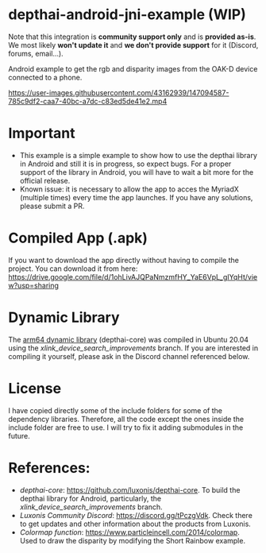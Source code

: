# depthai-android-jni-example (WIP)

Note that this integration is **community support only** and is **provided as-is**. We most likely **won't update it** and **we don't provide support** for it (Discord, forums, email...).

Android example to get the rgb and disparity images from the OAK-D device connected to a phone. 

https://user-images.githubusercontent.com/43162939/147094587-785c9df2-caa7-40bc-a7dc-c83ed5de41e2.mp4


# Important
- This example is a simple example to show how to use the depthai library in Android and still it is in progress, so expect bugs. For a proper support of the library in Android, you will have to wait a bit more for the official release.
- Known issue: it is necessary to allow the app to acces the MyriadX (multiple times) every time the app launches. If you have any solutions, please submit a PR.

# Compiled App (.apk)
If you want to download the app directly without having to compile the project. You can download it from here: https://drive.google.com/file/d/1ohLivAJQPaNmzmfHY_YaE6VpL_gIYqHt/view?usp=sharing

# Dynamic Library
The [arm64 dynamic library](https://github.com/ibaiGorordo/depthai-android-jni-example/blob/main/app/src/main/libs/depthai/arm64-v8a/libdepthai-core.so) (depthai-core) was compiled in Ubuntu 20.04 using the *xlink_device_search_improvements* branch. If you are interested in compiling it yourself, please ask in the Discord channel referenced below.

# License
I have copied directly some of the include folders for some of the dependency libraries. Therefore, all the code except the ones inside the include folder are free to use. I will try to fix it adding submodules in the future.

# References:
- *depthai-core*: https://github.com/luxonis/depthai-core. To build the depthai library for Android, particularly, the *xlink_device_search_improvements* branch.
- *Luxonis Community Discord*: https://discord.gg/tPczgVdk. Check there to get updates and other information about the products from Luxonis.
- *Colormap function*: https://www.particleincell.com/2014/colormap. Used to draw the disparity by modifying the Short Rainbow example.

